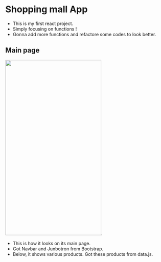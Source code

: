 # Shopping mall App

* This is my first react project.   
* Simply focusing on functions !    
* Gonna add more functions and refactore some codes to look better.   

## Main page 

<img src="https://user-images.githubusercontent.com/62753490/116693115-6831a680-a9f8-11eb-9631-eff6e2b767d6.png" width="300" height="550">.  

* This is how it looks on its main page.   
* Got Navbar and Junbotron from Bootstrap.   
* Below, it shows various products. Got these products from data.js.  
